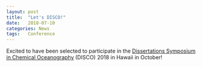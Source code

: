 ```yaml
---
layout: post
title:  "Let's DISCO!"
date:   2018-07-10
categories: News
tags:	Conference
---
```

Excited to have been selected to participate in the [Dissertations Symposium in Chemical Oceanography](http://www.discosymposium.org/) (DISCO) 2018 in Hawaii in October!

